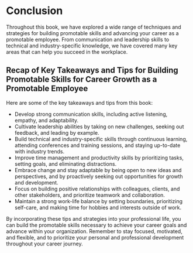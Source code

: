 # Conclusion

Throughout this book, we have explored a wide range of techniques and strategies for building promotable skills and advancing your career as a promotable employee. From communication and leadership skills to technical and industry-specific knowledge, we have covered many key areas that can help you succeed in the workplace.

Recap of Key Takeaways and Tips for Building Promotable Skills for Career Growth as a Promotable Employee
---------------------------------------------------------------------------------------------------------

Here are some of the key takeaways and tips from this book:

* Develop strong communication skills, including active listening, empathy, and adaptability.
* Cultivate leadership abilities by taking on new challenges, seeking out feedback, and leading by example.
* Build technical and industry-specific skills through continuous learning, attending conferences and training sessions, and staying up-to-date with industry trends.
* Improve time management and productivity skills by prioritizing tasks, setting goals, and eliminating distractions.
* Embrace change and stay adaptable by being open to new ideas and perspectives, and by proactively seeking out opportunities for growth and development.
* Focus on building positive relationships with colleagues, clients, and other stakeholders, and prioritize teamwork and collaboration.
* Maintain a strong work-life balance by setting boundaries, prioritizing self-care, and making time for hobbies and interests outside of work.

By incorporating these tips and strategies into your professional life, you can build the promotable skills necessary to achieve your career goals and advance within your organization. Remember to stay focused, motivated, and flexible, and to prioritize your personal and professional development throughout your career journey.